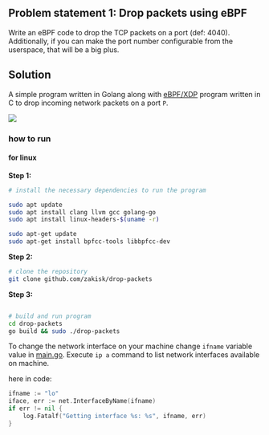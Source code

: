 ## Problem statement 1: Drop packets using eBPF

Write an eBPF code to drop the TCP packets on a port (def: 4040). Additionally, if you can make the port number configurable from the userspace, that will be a big plus.

## Solution

A simple program written in Golang along with [eBPF/XDP](https://en.wikipedia.org/wiki/Express_Data_Path) program written in C to drop incoming network packets on a port `P`.


![](./drop-packets-demo.gif)


### how to run

#### for linux
**Step 1:**
```bash
# install the necessary dependencies to run the program

sudo apt update
sudo apt install clang llvm gcc golang-go
sudo apt install linux-headers-$(uname -r)

sudo apt-get update
sudo apt-get install bpfcc-tools libbpfcc-dev
```

**Step 2:**
```bash
# clone the repository
git clone github.com/zakisk/drop-packets
```

**Step 3:**
```bash

# build and run program
cd drop-packets
go build && sudo ./drop-packets
```

To change the network interface on your machine change `ifname` variable value in [main.go](https://github.com/zakisk/drop-packets/blob/master/main.go). Execute `ip a` command to list network interfaces available on machine.

here in code:

```go
ifname := "lo"
iface, err := net.InterfaceByName(ifname)
if err != nil {
    log.Fatalf("Getting interface %s: %s", ifname, err)
}
```

